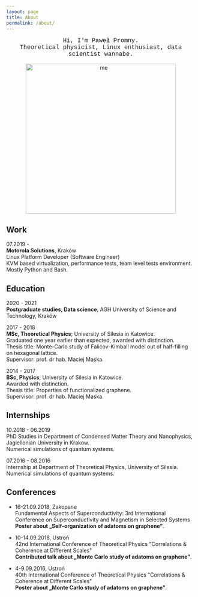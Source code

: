 ```yaml
---
layout: page
title: About 
permalink: /about/
---
```



<div style="text-align:center">
<p style="font-family:'Courier New'; font-size:16px">
Hi, I'm Paweł Promny. <br>
Theoretical physicist, Linux enthusiast, data scientist wannabe.
</p>
<img src="/assets/E3.png" alt="me" width="400"/>
</div>


Work
---------

07.2019 -   
**Motorola Solutions**, Kraków  
Linux Platform Developer (Software Engineer)  
KVM based virtualization, performance tests, team level tests environment.  
Mostly Python and Bash.  


Education
---------

2020 - 2021  
**Postgraduate studies, Data science**; AGH University of Science and Technology, Kraków  

2017 - 2018  
**MSc, Theoretical Physics**; University of Silesia in Katowice.  
Graduated one year earlier than expected, awarded with distinction.  
Thesis title: Monte-Carlo study of Falicov-Kimball model out of half-filling on hexagonal lattice.  
Supervisor: prof. dr hab. Maciej Maśka.

2014 - 2017  
**BSc, Physics**; University of Silesia in Katowice.  
Awarded with distinction.  
Thesis title: Properties of functionalized graphene.  
Supervisor: prof. dr hab. Maciej Maśka.


Internships
---------


10.2018 - 06.2019  
PhD Studies in Department of Condensed Matter Theory and Nanophysics,  
Jagiellonian University in Krakow.  
Numerical simulations of quantum systems.  


07.2016 - 08.2016  
Internship at Department of Theoretical Physics, University of Silesia.  
Numerical simulations of quantum systems.  

Conferences
---------

* 16-21.09.2018, Zakopane  
 Fundamental Aspects of Superconductivity: 3rd International Conference on Superconductivity and Magnetism in Selected Systems   
 **Poster about „Self-organization of adatoms on graphene”**.


* 10-14.09.2018, Ustroń  
 42nd International Conference of Theoretical Physics "Correlations & Coherence at Different Scales"   
 **Contributed talk about „Monte Carlo study of adatoms on graphene”**.

* 4-9.09.2016, Ustroń  
 40th International Conference of Theoretical Physics "Correlations & Coherence at Different Scales"   
 **Poster about „Monte Carlo study of adatoms on graphene”**.
